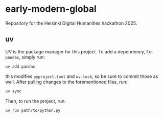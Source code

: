 # early-modern-global
Repository for the Helsinki Digital Humanities hackathon 2025. 

## uv
UV is the package manager for this project. To add a dependency, f.e. `pandas`, simply run:
```sh
uv add pandas
```
this modifies `pyproject.toml` and `uv.lock`, so be sure to commit those as well. After pulling changes to the forementioned files, run:
```sh
uv sync
```
 Then, to run the project, run:
```sh
uv run path/to/python.py
```
